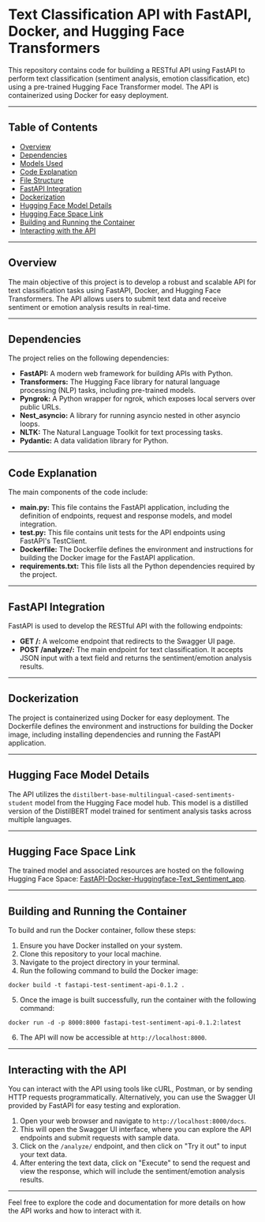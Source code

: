 # Text Classification API with FastAPI, Docker, and Hugging Face Transformers

This repository contains code for building a RESTful API using FastAPI to perform text classification (sentiment analysis, emotion classification, etc) using a pre-trained Hugging Face Transformer model. The API is containerized using Docker for easy deployment.

---

## Table of Contents

- [Overview](#overview)
- [Dependencies](#dependencies)
- [Models Used](#models-used)
- [Code Explanation](#code-explanation)
- [File Structure](#file-structure)
- [FastAPI Integration](#fastapi-integration)
- [Dockerization](#dockerization)
- [Hugging Face Model Details](#hugging-face-model-details)
- [Hugging Face Space Link](#hugging-face-space-link)
- [Building and Running the Container](#building-and-running-the-container)
- [Interacting with the API](#interacting-with-the-api)

---

## Overview

The main objective of this project is to develop a robust and scalable API for text classification tasks using FastAPI, Docker, and Hugging Face Transformers. The API allows users to submit text data and receive sentiment or emotion analysis results in real-time.

---

## Dependencies

The project relies on the following dependencies:

- **FastAPI:** A modern web framework for building APIs with Python.
- **Transformers:** The Hugging Face library for natural language processing (NLP) tasks, including pre-trained models.
- **Pyngrok:** A Python wrapper for ngrok, which exposes local servers over public URLs.
- **Nest_asyncio:** A library for running asyncio nested in other asyncio loops.
- **NLTK:** The Natural Language Toolkit for text processing tasks.
- **Pydantic:** A data validation library for Python.

---

## Code Explanation

The main components of the code include:

- **main.py:** This file contains the FastAPI application, including the definition of endpoints, request and response models, and model integration.
- **test.py:** This file contains unit tests for the API endpoints using FastAPI's TestClient.
- **Dockerfile:** The Dockerfile defines the environment and instructions for building the Docker image for the FastAPI application.
- **requirements.txt:** This file lists all the Python dependencies required by the project.

---

## FastAPI Integration

FastAPI is used to develop the RESTful API with the following endpoints:

- **GET /:** A welcome endpoint that redirects to the Swagger UI page.
- **POST /analyze/:** The main endpoint for text classification. It accepts JSON input with a text field and returns the sentiment/emotion analysis results.

---

## Dockerization

The project is containerized using Docker for easy deployment. The Dockerfile defines the environment and instructions for building the Docker image, including installing dependencies and running the FastAPI application.

---

## Hugging Face Model Details

The API utilizes the `distilbert-base-multilingual-cased-sentiments-student` model from the Hugging Face model hub. This model is a distilled version of the DistilBERT model trained for sentiment analysis tasks across multiple languages.

---

## Hugging Face Space Link

The trained model and associated resources are hosted on the following Hugging Face Space: [FastAPI-Docker-Huggingface-Text_Sentiment_app](https://huggingface.co/spaces/HussainM899/FastAPI-Docker-Huggingface-Text_Sentiment_app).

---

## Building and Running the Container

To build and run the Docker container, follow these steps:

1. Ensure you have Docker installed on your system.
2. Clone this repository to your local machine.
3. Navigate to the project directory in your terminal.
4. Run the following command to build the Docker image:

```
docker build -t fastapi-test-sentiment-api-0.1.2 .
```

5. Once the image is built successfully, run the container with the following command:

```
docker run -d -p 8000:8000 fastapi-test-sentiment-api-0.1.2:latest
```

6. The API will now be accessible at `http://localhost:8000`.

---

## Interacting with the API

You can interact with the API using tools like cURL, Postman, or by sending HTTP requests programmatically. Alternatively, you can use the Swagger UI provided by FastAPI for easy testing and exploration.

1. Open your web browser and navigate to `http://localhost:8000/docs`.
2. This will open the Swagger UI interface, where you can explore the API endpoints and submit requests with sample data.
3. Click on the `/analyze/` endpoint, and then click on "Try it out" to input your text data.
4. After entering the text data, click on "Execute" to send the request and view the response, which will include the sentiment/emotion analysis results.

---

Feel free to explore the code and documentation for more details on how the API works and how to interact with it.


